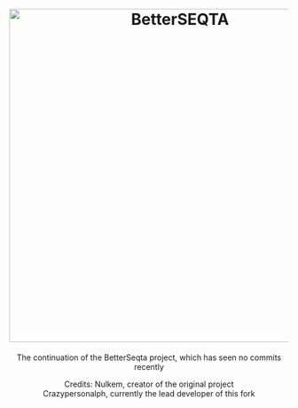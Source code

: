 
<h1 align="center">
  <br>
  <a href="https://github.com/Nulkem/better-seqta/"><img src="https://user-images.githubusercontent.com/95666457/149907844-f4466dfc-f40d-409a-a888-a094c57040f0.png" alt="BetterSEQTA" width="600"></a>

</h1>

<p align="center">
The continuation of the BetterSeqta project, which has seen no commits recently
</p>

<p align="center">
Credits:
Nulkem, creator of the original project
<br>
Crazypersonalph, currently the lead developer of this fork
</p>
